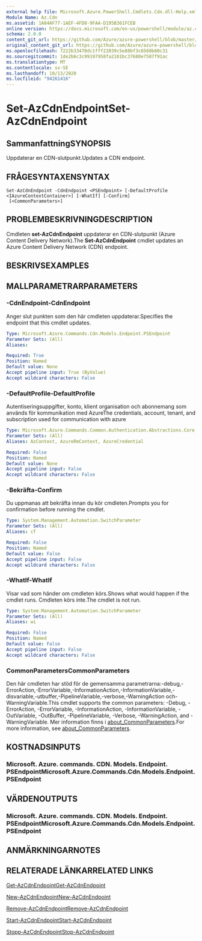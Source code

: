 ```yaml
---
external help file: Microsoft.Azure.PowerShell.Cmdlets.Cdn.dll-Help.xml
Module Name: Az.Cdn
ms.assetid: 1A84AF77-1AEF-4FD0-9FAA-D195B361FCEB
online version: https://docs.microsoft.com/en-us/powershell/module/az.cdn/set-azcdnendpoint
schema: 2.0.0
content_git_url: https://github.com/Azure/azure-powershell/blob/master/src/Cdn/Cdn/help/Set-AzCdnEndpoint.md
original_content_git_url: https://github.com/Azure/azure-powershell/blob/master/src/Cdn/Cdn/help/Set-AzCdnEndpoint.md
ms.openlocfilehash: 7222b33470dc1fff22039c5e88bf3c6560b80c31
ms.sourcegitcommit: 1de2b6c3c99197958fa2101bc37680e7507f91ac
ms.translationtype: MT
ms.contentlocale: sv-SE
ms.lasthandoff: 10/13/2020
ms.locfileid: "94261416"
---
```

# <span data-ttu-id="7f801-101">Set-AzCdnEndpoint</span><span class="sxs-lookup"><span data-stu-id="7f801-101">Set-AzCdnEndpoint</span></span>

## <span data-ttu-id="7f801-102">Sammanfattning</span><span class="sxs-lookup"><span data-stu-id="7f801-102">SYNOPSIS</span></span>
<span data-ttu-id="7f801-103">Uppdaterar en CDN-slutpunkt.</span><span class="sxs-lookup"><span data-stu-id="7f801-103">Updates a CDN endpoint.</span></span>

## <span data-ttu-id="7f801-104">FRÅGESYNTAXEN</span><span class="sxs-lookup"><span data-stu-id="7f801-104">SYNTAX</span></span>

```
Set-AzCdnEndpoint -CdnEndpoint <PSEndpoint> [-DefaultProfile <IAzureContextContainer>] [-WhatIf] [-Confirm]
 [<CommonParameters>]
```

## <span data-ttu-id="7f801-105">PROBLEMBESKRIVNING</span><span class="sxs-lookup"><span data-stu-id="7f801-105">DESCRIPTION</span></span>
<span data-ttu-id="7f801-106">Cmdleten **set-AzCdnEndpoint** uppdaterar en CDN-slutpunkt (Azure Content Delivery Network).</span><span class="sxs-lookup"><span data-stu-id="7f801-106">The **Set-AzCdnEndpoint** cmdlet updates an Azure Content Delivery Network (CDN) endpoint.</span></span>

## <span data-ttu-id="7f801-107">BESKRIVS</span><span class="sxs-lookup"><span data-stu-id="7f801-107">EXAMPLES</span></span>

## <span data-ttu-id="7f801-108">MALLPARAMETRAR</span><span class="sxs-lookup"><span data-stu-id="7f801-108">PARAMETERS</span></span>

### <span data-ttu-id="7f801-109">-CdnEndpoint</span><span class="sxs-lookup"><span data-stu-id="7f801-109">-CdnEndpoint</span></span>
<span data-ttu-id="7f801-110">Anger slut punkten som den här cmdleten uppdaterar.</span><span class="sxs-lookup"><span data-stu-id="7f801-110">Specifies the endpoint that this cmdlet updates.</span></span>

```yaml
Type: Microsoft.Azure.Commands.Cdn.Models.Endpoint.PSEndpoint
Parameter Sets: (All)
Aliases:

Required: True
Position: Named
Default value: None
Accept pipeline input: True (ByValue)
Accept wildcard characters: False
```

### <span data-ttu-id="7f801-111">-DefaultProfile</span><span class="sxs-lookup"><span data-stu-id="7f801-111">-DefaultProfile</span></span>
<span data-ttu-id="7f801-112">Autentiseringsuppgifter, konto, klient organisation och abonnemang som används för kommunikation med Azure</span><span class="sxs-lookup"><span data-stu-id="7f801-112">The credentials, account, tenant, and subscription used for communication with azure</span></span>

```yaml
Type: Microsoft.Azure.Commands.Common.Authentication.Abstractions.Core.IAzureContextContainer
Parameter Sets: (All)
Aliases: AzContext, AzureRmContext, AzureCredential

Required: False
Position: Named
Default value: None
Accept pipeline input: False
Accept wildcard characters: False
```

### <span data-ttu-id="7f801-113">-Bekräfta</span><span class="sxs-lookup"><span data-stu-id="7f801-113">-Confirm</span></span>
<span data-ttu-id="7f801-114">Du uppmanas att bekräfta innan du kör cmdleten.</span><span class="sxs-lookup"><span data-stu-id="7f801-114">Prompts you for confirmation before running the cmdlet.</span></span>

```yaml
Type: System.Management.Automation.SwitchParameter
Parameter Sets: (All)
Aliases: cf

Required: False
Position: Named
Default value: False
Accept pipeline input: False
Accept wildcard characters: False
```

### <span data-ttu-id="7f801-115">-WhatIf</span><span class="sxs-lookup"><span data-stu-id="7f801-115">-WhatIf</span></span>
<span data-ttu-id="7f801-116">Visar vad som händer om cmdleten körs.</span><span class="sxs-lookup"><span data-stu-id="7f801-116">Shows what would happen if the cmdlet runs.</span></span>
<span data-ttu-id="7f801-117">Cmdleten körs inte.</span><span class="sxs-lookup"><span data-stu-id="7f801-117">The cmdlet is not run.</span></span>

```yaml
Type: System.Management.Automation.SwitchParameter
Parameter Sets: (All)
Aliases: wi

Required: False
Position: Named
Default value: False
Accept pipeline input: False
Accept wildcard characters: False
```

### <span data-ttu-id="7f801-118">CommonParameters</span><span class="sxs-lookup"><span data-stu-id="7f801-118">CommonParameters</span></span>
<span data-ttu-id="7f801-119">Den här cmdleten har stöd för de gemensamma parametrarna:-debug,-ErrorAction,-ErrorVariable,-InformationAction,-InformationVariable,-disvariable,-utbuffer,-PipelineVariable,-verbose,-WarningAction och-WarningVariable.</span><span class="sxs-lookup"><span data-stu-id="7f801-119">This cmdlet supports the common parameters: -Debug, -ErrorAction, -ErrorVariable, -InformationAction, -InformationVariable, -OutVariable, -OutBuffer, -PipelineVariable, -Verbose, -WarningAction, and -WarningVariable.</span></span> <span data-ttu-id="7f801-120">Mer information finns i [about_CommonParameters](http://go.microsoft.com/fwlink/?LinkID=113216).</span><span class="sxs-lookup"><span data-stu-id="7f801-120">For more information, see [about_CommonParameters](http://go.microsoft.com/fwlink/?LinkID=113216).</span></span>

## <span data-ttu-id="7f801-121">KOSTNADS</span><span class="sxs-lookup"><span data-stu-id="7f801-121">INPUTS</span></span>

### <span data-ttu-id="7f801-122">Microsoft. Azure. commands. CDN. Models. Endpoint. PSEndpoint</span><span class="sxs-lookup"><span data-stu-id="7f801-122">Microsoft.Azure.Commands.Cdn.Models.Endpoint.PSEndpoint</span></span>

## <span data-ttu-id="7f801-123">VÄRDEN</span><span class="sxs-lookup"><span data-stu-id="7f801-123">OUTPUTS</span></span>

### <span data-ttu-id="7f801-124">Microsoft. Azure. commands. CDN. Models. Endpoint. PSEndpoint</span><span class="sxs-lookup"><span data-stu-id="7f801-124">Microsoft.Azure.Commands.Cdn.Models.Endpoint.PSEndpoint</span></span>

## <span data-ttu-id="7f801-125">ANMÄRKNINGAR</span><span class="sxs-lookup"><span data-stu-id="7f801-125">NOTES</span></span>

## <span data-ttu-id="7f801-126">RELATERADE LÄNKAR</span><span class="sxs-lookup"><span data-stu-id="7f801-126">RELATED LINKS</span></span>

[<span data-ttu-id="7f801-127">Get-AzCdnEndpoint</span><span class="sxs-lookup"><span data-stu-id="7f801-127">Get-AzCdnEndpoint</span></span>](./Get-AzCdnEndpoint.md)

[<span data-ttu-id="7f801-128">New-AzCdnEndpoint</span><span class="sxs-lookup"><span data-stu-id="7f801-128">New-AzCdnEndpoint</span></span>](./New-AzCdnEndpoint.md)

[<span data-ttu-id="7f801-129">Remove-AzCdnEndpoint</span><span class="sxs-lookup"><span data-stu-id="7f801-129">Remove-AzCdnEndpoint</span></span>](./Remove-AzCdnEndpoint.md)

[<span data-ttu-id="7f801-130">Start-AzCdnEndpoint</span><span class="sxs-lookup"><span data-stu-id="7f801-130">Start-AzCdnEndpoint</span></span>](./Start-AzCdnEndpoint.md)

[<span data-ttu-id="7f801-131">Stopp-AzCdnEndpoint</span><span class="sxs-lookup"><span data-stu-id="7f801-131">Stop-AzCdnEndpoint</span></span>](./Stop-AzCdnEndpoint.md)


